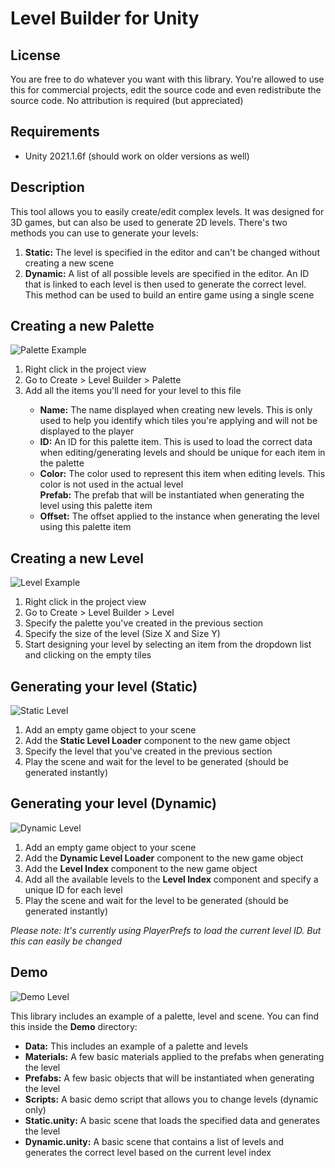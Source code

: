 # Level Builder for Unity

## License
You are free to do whatever you want with this library. You're allowed to use this for commercial projects, edit the source code and even redistribute the source code. No attribution is required (but appreciated)

## Requirements
- Unity 2021.1.6f (should work on older versions as well)

## Description
This tool allows you to easily create/edit complex levels. It was designed for 3D games, but can also be used to generate 2D levels. There's two methods you can use to generate your levels:
<ol>
<li><b>Static:</b> The level is specified in the editor and can't be changed without creating a new scene</li>
<li><b>Dynamic:</b> A list of all possible levels are specified in the editor. An ID that is linked to each level is then used to generate the correct level. This method can be used to build an entire game using a single scene</li>
</ol>

## Creating a new Palette
![Palette Example](https://i.imgur.com/bawI02F.png)
<ol>
<li>Right click in the project view</li>
<li>Go to Create > Level Builder > Palette</li>
<li>Add all the items you'll need for your level to this file</li>
<ul>
<li><b>Name:</b> The name displayed when creating new levels. This is only used to help you identify which tiles you're applying and will not be displayed to the player</li>
<li><b>ID:</b> An ID for this palette item. This is used to load the correct data when editing/generating levels and should be unique for each item in the palette</li>
<li><b>Color:</b> The color used to represent this item when editing levels. This color is not used in the actual level</li>
</li><b>Prefab:</b> The prefab that will be instantiated when generating the level using this palette item</li>
<li><b>Offset:</b> The offset applied to the instance when generating the level using this palette item</li>
</ul>
</ol>

## Creating a new Level
![Level Example](https://i.imgur.com/iy7U386.png)
<ol>
<li>Right click in the project view</li>
<li>Go to Create > Level Builder > Level</li>
<li>Specify the palette you've created in the previous section</li>
<li>Specify the size of the level (Size X and Size Y)</li>
<li>Start designing your level by selecting an item from the dropdown list and clicking on the empty tiles</li>
</ol>

## Generating your level (Static)
![Static Level](https://i.imgur.com/RHWAlEE.png)
<ol>
<li>Add an empty game object to your scene</li>
<li>Add the <b>Static Level Loader</b> component to the new game object</li>
<li>Specify the level that you've created in the previous section</li>
<li>Play the scene and wait for the level to be generated (should be generated instantly)</li>
</ol>

## Generating your level (Dynamic)
![Dynamic Level](https://i.imgur.com/PX48VJ1.png)
<ol>
<li>Add an empty game object to your scene</li>
<li>Add the <b>Dynamic Level Loader</b> component to the new game object</li>
<li>Add the <b>Level Index</b> component to the new game object</li>
<li>Add all the available levels to the <b>Level Index</b> component and specify a unique ID for each level</li>
<li>Play the scene and wait for the level to be generated (should be generated instantly)</li>
</ol>

<i>Please note: It's currently using PlayerPrefs to load the current level ID. But this can easily be changed</i>

## Demo
![Demo Level](https://i.imgur.com/o9He1Hz.png)

This library includes an example of a palette, level and scene. You can find this inside the <b>Demo</b> directory:
<ul>
<li><b>Data:</b> This includes an example of a palette and levels</li>
<li><b>Materials:</b> A few basic materials applied to the prefabs when generating the level</li>
<li><b>Prefabs:</b> A few basic objects that will be instantiated when generating the level</li>
<li><b>Scripts:</b> A basic demo script that allows you to change levels (dynamic only)</li>
<li><b>Static.unity:</b> A basic scene that loads the specified data and generates the level</li>
<li><b>Dynamic.unity:</b> A basic scene that contains a list of levels and generates the correct level based on the current level index</li>
</ul>
